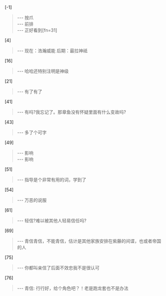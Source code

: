
[-1] 
>--- 按爪<br>
>--- 前排<br>
>--- 正好看到[fn=31]<br>

[4] 
>--- 现在：浩瀚威能
后期：最拉神祗<br>

[16] 
>--- 哈哈还特别注明是神级<br>

[21] 
>--- 有了有了<br>

[41] 
>--- 有吗?我忘记了。那章鱼没有怀疑里面有什么变故吗?<br>

[43] 
>--- 多了个可字<br>

[49] 
>--- 影响<br>
>--- 影响<br>

[51] 
>--- 指导是个非常有用的词，学到了<br>

[54] 
>--- 万恶的说服<br>

[61] 
>--- 轻信?难以被其他人轻易信任吗?<br>

[69] 
>--- 青信青信，不能青信，估计是其他家族安排在紫藤的间谍，也或者帝国的人<br>

[75] 
>--- 你都叫亲信了后面不效忠我不是很认可<br>

[76] 
>--- 青信:  行行好，给个角色吧？！老是跑龙套也不是办法<br>
